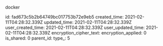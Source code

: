 docker

id: fad673c5b2b64749bc017753b72e9eb5
created_time: 2021-02-11T04:28:32.339Z
updated_time: 2021-02-11T04:28:32.339Z
user_created_time: 2021-02-11T04:28:32.339Z
user_updated_time: 2021-02-11T04:28:32.339Z
encryption_cipher_text: 
encryption_applied: 0
is_shared: 0
parent_id: 
type_: 5